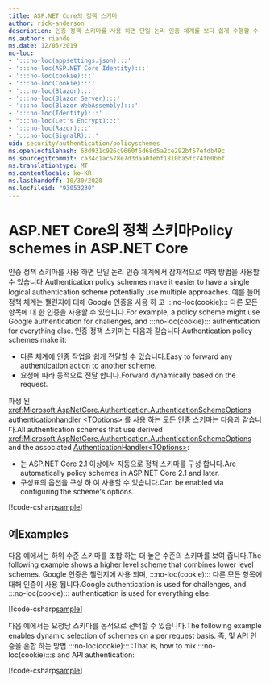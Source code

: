 ```yaml
---
title: ASP.NET Core의 정책 스키마
author: rick-anderson
description: 인증 정책 스키마를 사용 하면 단일 논리 인증 체계를 보다 쉽게 수행할 수 있습니다.
ms.author: riande
ms.date: 12/05/2019
no-loc:
- ':::no-loc(appsettings.json):::'
- ':::no-loc(ASP.NET Core Identity):::'
- ':::no-loc(cookie):::'
- ':::no-loc(Cookie):::'
- ':::no-loc(Blazor):::'
- ':::no-loc(Blazor Server):::'
- ':::no-loc(Blazor WebAssembly):::'
- ':::no-loc(Identity):::'
- ":::no-loc(Let's Encrypt):::"
- ':::no-loc(Razor):::'
- ':::no-loc(SignalR):::'
uid: security/authentication/policyschemes
ms.openlocfilehash: 63d931c926c9660f5d68d5a2ce292bf57efdb49c
ms.sourcegitcommit: ca34c1ac578e7d3daa0febf1810ba5fc74f60bbf
ms.translationtype: MT
ms.contentlocale: ko-KR
ms.lasthandoff: 10/30/2020
ms.locfileid: "93053230"
---
```

# <a name="policy-schemes-in-aspnet-core"></a><span data-ttu-id="bfc7d-103">ASP.NET Core의 정책 스키마</span><span class="sxs-lookup"><span data-stu-id="bfc7d-103">Policy schemes in ASP.NET Core</span></span>

<span data-ttu-id="bfc7d-104">인증 정책 스키마를 사용 하면 단일 논리 인증 체계에서 잠재적으로 여러 방법을 사용할 수 있습니다.</span><span class="sxs-lookup"><span data-stu-id="bfc7d-104">Authentication policy schemes make it easier to have a single logical authentication scheme potentially use multiple approaches.</span></span> <span data-ttu-id="bfc7d-105">예를 들어 정책 체계는 챌린지에 대해 Google 인증을 사용 하 고 :::no-loc(cookie)::: 다른 모든 항목에 대 한 인증을 사용할 수 있습니다.</span><span class="sxs-lookup"><span data-stu-id="bfc7d-105">For example, a policy scheme might use Google authentication for challenges, and :::no-loc(cookie)::: authentication for everything else.</span></span> <span data-ttu-id="bfc7d-106">인증 정책 스키마는 다음과 같습니다.</span><span class="sxs-lookup"><span data-stu-id="bfc7d-106">Authentication policy schemes make it:</span></span>

* <span data-ttu-id="bfc7d-107">다른 체계에 인증 작업을 쉽게 전달할 수 있습니다.</span><span class="sxs-lookup"><span data-stu-id="bfc7d-107">Easy to forward any authentication action to another scheme.</span></span>
* <span data-ttu-id="bfc7d-108">요청에 따라 동적으로 전달 합니다.</span><span class="sxs-lookup"><span data-stu-id="bfc7d-108">Forward dynamically based on the request.</span></span>

<span data-ttu-id="bfc7d-109">파생 된 <xref:Microsoft.AspNetCore.Authentication.AuthenticationSchemeOptions> [authenticationhandler \<TOptions> ](/dotnet/api/microsoft.aspnetcore.authentication.authenticationhandler-1)를 사용 하는 모든 인증 스키마는 다음과 같습니다.</span><span class="sxs-lookup"><span data-stu-id="bfc7d-109">All authentication schemes that use derived <xref:Microsoft.AspNetCore.Authentication.AuthenticationSchemeOptions> and the associated [AuthenticationHandler\<TOptions>](/dotnet/api/microsoft.aspnetcore.authentication.authenticationhandler-1):</span></span>

* <span data-ttu-id="bfc7d-110">는 ASP.NET Core 2.1 이상에서 자동으로 정책 스키마를 구성 합니다.</span><span class="sxs-lookup"><span data-stu-id="bfc7d-110">Are automatically policy schemes in ASP.NET Core 2.1 and later.</span></span>
* <span data-ttu-id="bfc7d-111">구성표의 옵션을 구성 하 여 사용할 수 있습니다.</span><span class="sxs-lookup"><span data-stu-id="bfc7d-111">Can be enabled via configuring the scheme's options.</span></span>

[!code-csharp[sample](policyschemes/samples/AuthenticationSchemeOptions.cs?name=snippet)]

## <a name="examples"></a><span data-ttu-id="bfc7d-112">예</span><span class="sxs-lookup"><span data-stu-id="bfc7d-112">Examples</span></span>

<span data-ttu-id="bfc7d-113">다음 예에서는 하위 수준 스키마를 조합 하는 더 높은 수준의 스키마를 보여 줍니다.</span><span class="sxs-lookup"><span data-stu-id="bfc7d-113">The following example shows a higher level scheme that combines lower level schemes.</span></span> <span data-ttu-id="bfc7d-114">Google 인증은 챌린지에 사용 되며, :::no-loc(cookie)::: 다른 모든 항목에 대해 인증이 사용 됩니다.</span><span class="sxs-lookup"><span data-stu-id="bfc7d-114">Google authentication is used for challenges, and :::no-loc(cookie)::: authentication is used for everything else:</span></span>

[!code-csharp[sample](policyschemes/samples/Startup.cs?name=snippet1)]

<span data-ttu-id="bfc7d-115">다음 예에서는 요청당 스키마를 동적으로 선택할 수 있습니다.</span><span class="sxs-lookup"><span data-stu-id="bfc7d-115">The following example enables dynamic selection of schemes on a per request basis.</span></span> <span data-ttu-id="bfc7d-116">즉, 및 API 인증을 혼합 하는 방법 :::no-loc(cookie)::: :</span><span class="sxs-lookup"><span data-stu-id="bfc7d-116">That is, how to mix :::no-loc(cookie):::s and API authentication:</span></span>

 <!-- REVIEW, missing If set in public Func<HttpContext, string> ForwardDefaultSelector -->

[!code-csharp[sample](policyschemes/samples/Startup.cs?name=snippet2)]
